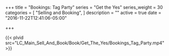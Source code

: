 +++
title = "Bookings: Tag Party"
series = "Get the Yes"
series_weight = 30
categories = [
  "Selling and Booking",
]
description = ""
active = true
date = "2016-11-22T12:41:06-05:00"

+++

{{< plvid src="LC_Main_Sell_And_Book/Book/Get_The_Yes/Bookings_Tag_Party.mp4" >}}
